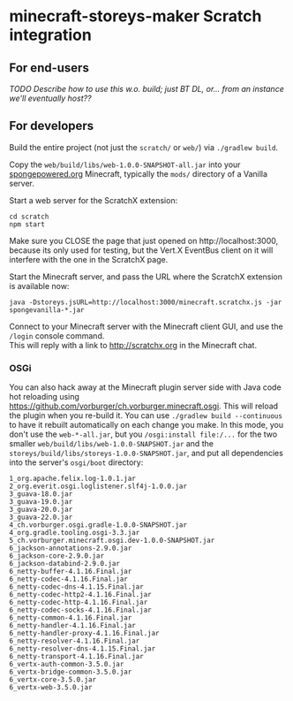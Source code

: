 # minecraft-storeys-maker Scratch integration

## For end-users

_TODO Describe how to use this w.o. build; just BT DL, or... from an instance we'll eventually host??_


## For developers

Build the entire project (not just the `scratch/` or `web/`) via `./gradlew build`.

Copy the `web/build/libs/web-1.0.0-SNAPSHOT-all.jar` into your [spongepowered.org](https://www.spongepowered.org) Minecraft, typically the `mods/` directory of a Vanilla server.

Start a web server for the ScratchX extension:

    cd scratch
    npm start

Make sure you CLOSE the page that just opened on http://localhost:3000, because its only used for testing, but the Vert.X EventBus client on it will interfere with the one in the ScratchX page.

Start the Minecraft server, and pass the URL where the ScratchX extension is available now:

    java -Dstoreys.jsURL=http://localhost:3000/minecraft.scratchx.js -jar spongevanilla-*.jar

Connect to your Minecraft server with the Minecraft client GUI, and use the `/login` console command.  
This will reply with a link to http://scratchx.org in the Minecraft chat.


### OSGi

You can also hack away at the Minecraft plugin server side with Java code hot reloading using https://github.com/vorburger/ch.vorburger.minecraft.osgi.  This will reload the plugin when you re-build it.  You can use `./gradlew build --continuous` to have it rebuilt automatically on each change you make.  In this mode, you don't use the `web-*-all.jar`, but you `/osgi:install file:/...` for the two smaller `web/build/libs/web-1.0.0-SNAPSHOT.jar` and the `storeys/build/libs/storeys-1.0.0-SNAPSHOT.jar`, and put all dependencies into the server's `osgi/boot` directory:

    1_org.apache.felix.log-1.0.1.jar
    2_org.everit.osgi.loglistener.slf4j-1.0.0.jar
    3_guava-18.0.jar
    3_guava-19.0.jar
    3_guava-20.0.jar
    3_guava-22.0.jar
    4_ch.vorburger.osgi.gradle-1.0.0-SNAPSHOT.jar
    4_org.gradle.tooling.osgi-3.3.jar
    5_ch.vorburger.minecraft.osgi.dev-1.0.0-SNAPSHOT.jar
    6_jackson-annotations-2.9.0.jar
    6_jackson-core-2.9.0.jar
    6_jackson-databind-2.9.0.jar
    6_netty-buffer-4.1.16.Final.jar
    6_netty-codec-4.1.16.Final.jar
    6_netty-codec-dns-4.1.15.Final.jar
    6_netty-codec-http2-4.1.16.Final.jar
    6_netty-codec-http-4.1.16.Final.jar
    6_netty-codec-socks-4.1.16.Final.jar
    6_netty-common-4.1.16.Final.jar
    6_netty-handler-4.1.16.Final.jar
    6_netty-handler-proxy-4.1.16.Final.jar
    6_netty-resolver-4.1.16.Final.jar
    6_netty-resolver-dns-4.1.15.Final.jar
    6_netty-transport-4.1.16.Final.jar
    6_vertx-auth-common-3.5.0.jar
    6_vertx-bridge-common-3.5.0.jar
    6_vertx-core-3.5.0.jar
    6_vertx-web-3.5.0.jar
